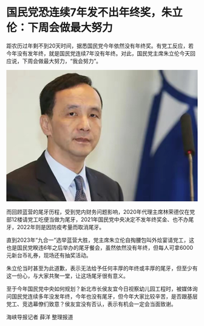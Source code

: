# 国民党恐连续7年发不出年终奖，朱立伦：下周会做最大努力

距农历过年剩不到20天时间，据悉国民党今年依然没有年终奖。有党工反应，若今年没有发年终，就是国民党连续7年没有年终。对此，国民党主席朱立伦今天回应说，下周会做最大努力，“我会努力”。

![e0a6fd03b8bbdeec259ce20aca3a6bb5.jpg](https://raw.githubusercontent.com/qqhsx/qqnews_image/main/2024/01/20/国民党恐连续7年发不出年终奖，朱立伦：下周会做最大努力/e0a6fd03b8bbdeec259ce20aca3a6bb5.jpg)

而回顾蓝营的尾牙历程，受到党内财务问题影响，2020年代理主席林荣德仅在党部12楼请党工吃便当做为尾牙，2021年国民党中央决定不发年终奖金、也不办尾牙，2022年则是因防疫考量而取消尾牙。

直到2023年“九合一”选举蓝营大胜，党主席朱立伦自掏腰包叫外烩宴请党工，这也是国民党睽违6年之后举办的尾牙餐会，虽然依然没有年终，但每人可拿6000元新台币礼券，现场还有抽奖活动。

朱立伦当时甚至为此道歉，表示无法给予任何丰厚的年终或丰厚的尾牙，但至少有这一份心，与大家共聚一堂，让这场尾牙很有意义。

至于今年国民党中央如何规划？新北市长侯友宜今日视察幼儿园工程时，被媒体询问国民党连续多年没发年终，今年也没有尾牙，但今年大家比较辛苦，是否跟基层党工、竞选幕僚们致意？侯友宜没有否认，表示有机会一定会当面致谢。

海峡导报记者 薛洋 整理报道

